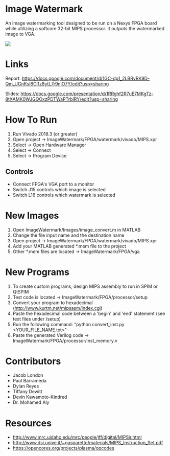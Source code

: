 # Image Watermark
An image watermarking tool designed to be run on a Nexys FPGA board while utilizing a softcore 32-bit MIPS processor. It outputs the watermarked image to VGA.

<img src="https://user-images.githubusercontent.com/13097797/56936977-4cb0ff80-6aaf-11e9-8b35-b0ab062ac132.png" />

# Links

Report: https://docs.google.com/document/d/1GC-dp1_2LBRvRK9D-Qm_UGnKsI6Cl1z8ytL7r9njO7Y/edit?usp=sharing

Slides: https://docs.google.com/presentation/d/1RRghf2R7uE7MKgTz-8tXAMK0WJGQOxzPDTWaPTrblRY/edit?usp=sharing

# How To Run
1. Run Vivado 2018.3 (or greater)
2. Open project -> ImageWatermark/FPGA/watermark/vivado/MIPS.xpr
3. Select -> Open Hardware Manager
4. Select -> Connect
5. Select -> Program Device

## Controls
* Connect FPGA's VGA port to a monitor
* Switch J15 controls which image is selected
* Switch L16 controls which watermark is selected

# New Images
1. Open ImageWatermark/Images/image_convert.m in MATLAB
2. Change the file input name and the destination name
3. Open project -> ImageWatermark/FPGA/watermark/vivado/MIPS.xpr
4. Add your MATLAB generated *.mem file to the project
5. Other *.mem files are located -> ImageWatermark/FPGA/vga

# New Programs
1. To create custom programs, design MIPS assembly to run in SPIM or QtSPIM
2. Test code is located -> ImageWatermark/FPGA/processor/setup
3. Convert your program to hexadecimal (http://www.kurtm.net/mipsasm/index.cgi)
4. Paste the hexadecimal code between a 'begin' and 'end' statement (see text files under /setup)
5. Run the following command: "python convert_inst.py <YOUR_FILE_NAME.txt>"
6. Paste the generated Verilog code -> ImageWatermark/FPGA/processor/inst_memory.v

# Contributors
- Jacob London
- Paul Barrameda
- Dylan Reyes
- Tiffany Dewitt
- Devin Kawamoto-Kindred
- Dr. Mohamed Aly


# Resources
* http://www.mrc.uidaho.edu/mrc/people/jff/digital/MIPSir.html
* http://www.dsi.unive.it/~gasparetto/materials/MIPS_Instruction_Set.pdf
* https://opencores.org/projects/plasma/opcodes
